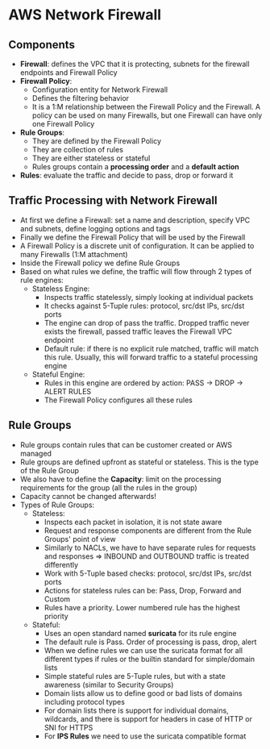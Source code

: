 # AWS Network Firewall

## Components

- **Firewall**: defines the VPC that it is protecting, subnets for the firewall endpoints and Firewall Policy
- **Firewall Policy**:
    - Configuration entity for Network Firewall
    - Defines the filtering behavior
    - It is a 1:M relationship between the Firewall Policy and the Firewall. A policy can be used on many Firewalls, but one Firewall can have only one Firewall Policy
- **Rule Groups**:
    - They are defined by the Firewall Policy
    - They are collection of rules
    - They are either stateless or stateful
    - Rules groups contain a **processing order** and a **default action**
- **Rules**: evaluate the traffic and decide to pass, drop or forward it

## Traffic Processing with Network Firewall

- At first we define a Firewall: set a name and description, specify VPC and subnets, define logging options and tags
- Finally we define the Firewall Policy that will be used by the Firewall
- A Firewall Policy is a discrete unit of configuration. It can be applied to many Firewalls (1:M attachment)
- Inside the Firewall policy we define Rule Groups
- Based on what rules we define, the traffic will flow through 2 types of rule engines:
    - Stateless Engine:
        - Inspects traffic statelessly, simply looking at individual packets
        - It checks against 5-Tuple rules: protocol, src/dst IPs, src/dst ports
        - The engine can drop of pass the traffic. Dropped traffic never exists the firewall, passed traffic leaves the Firewall VPC endpoint
        - Default rule: if there is no explicit rule matched, traffic will match this rule. Usually, this will forward traffic to a stateful processing engine
    - Stateful Engine:
        - Rules in this engine are ordered by action: PASS -> DROP -> ALERT RULES
        - The Firewall Policy configures all these rules

## Rule Groups

- Rule groups contain rules that can be customer created or AWS managed
- Rule groups are defined upfront as stateful or stateless. This is the type of the Rule Group
- We also have to define the **Capacity**: limit on the processing requirements for the group (all the rules in the group)
- Capacity cannot be changed afterwards!
- Types of Rule Groups:
    - Stateless:
        - Inspects each packet in isolation, it is not state aware
        - Request and response components are different from the Rule Groups' point of view
        - Similarly to NACLs, we have to have separate rules for requests and responses => INBOUND and OUTBOUND traffic is treated differently
        - Work with 5-Tuple based checks: protocol, src/dst IPs, src/dst ports
        - Actions for stateless rules can be: Pass, Drop, Forward and Custom
        - Rules have a priority. Lower numbered rule has the highest priority
    - Stateful:
        - Uses an open standard named **suricata** for its rule engine
        - The default rule is Pass. Order of processing is pass, drop, alert
        - When we define rules we can use the suricata format for all different types if rules or the builtin standard for simple/domain lists
        - Simple stateful rules are 5-Tuple rules, but with a state awareness (similar to Security Groups)
        - Domain lists allow us to define good or bad lists of domains including protocol types
        - For domain lists there is support for individual domains, wildcards, and there is support for headers in case of HTTP or SNI for HTTPS
        - For **IPS Rules** we need to use the suricata compatible format
